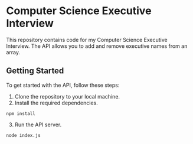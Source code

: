 # Computer Science Executive Interview

This repository contains code for my Computer Science Executive Interview. The API allows you to add and remove executive names from an array.

## Getting Started

To get started with the API, follow these steps:

1. Clone the repository to your local machine.
2. Install the required dependencies.
```
npm install
```
3. Run the API server.
```
node index.js
```